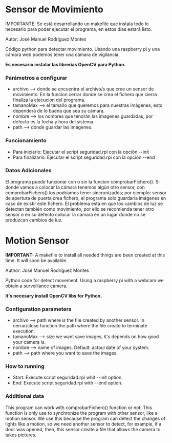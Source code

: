 <h1>Sensor de Movimiento</h1>

IMPORTANTE: Se está desarrollando un makefile que instala todo lo necesario para poder ejecutar el programa, en estos días estará listo.

Autor: José Manuel Rodríguez Montes

Código python para detectar movimiento.
Usando una raspberry pi y una cámara web podemos tener una cámara de vigilancia.

**Es necesario instalar las librerías OpenCV para Python.**

<h3>Parámetros a configurar</h3>

* archivo --> donde se encuentra el archivo/s que cree un sensor de movimiento. En la funcion cerrar donde se crea el fichero que cierra finaliza la ejecucion del programa.
* tamanoMax --> el tamaño que queremos para nuestras imágenes, esto dependerá de lo buena que sea su cámara.
* nombre --> los nombres que tendrán las imagenes guardadas, por defecto es la fecha y hora del sistema.
* path --> donde guardar las imágenes.

<h3>Funcionamiento</h3>

* Para iniciarlo: Ejecutar el script seguridad.rpi con la opción --init
* Para finalizarlo: Ejecutar el script seguridad.rpi con la opción --end


<h3>Datos Adicionales</h3>

El programa puede funcionar con o sin la funcion comprobarFichero(). Si donde vamos a colocar la cámara tenemos algún otro sensor, con comprobarFichero() los podríamos tener sincronizados; por ejemplo: sensor de apertura de puerta crea fichero, el programa solo guardaría imágenes en caso de existir este fichero.
El problema está en que los cambios de luz se detectan también como movimiento, por ello se recomienda tener otro sensor o en su defecto colocar la cámara en un lugar donde no se produzcan cambios de luz.

<h1>Motion Sensor</h1>

**IMPORTANT:** A makefile to install all needed things are been created at this time. It will soon be available.

Author: José Manuel Rodríguez Montes

Python code for detect movement.
Using a raspberry pi with a webcam we obtain a surveillance camera.

**It's necesary install OpenCV libs for Python.**

<h3>Configuration parameters</h3>

* archivo --> path where is the file created by another sensor. In cerrar/close function the path where the file create to terminate execution.
* tamanoMax --> size we want save images, it's depends on how good your camera is.
* nombre --> name of images. Default: actaul date of your system.
* path --> path where you want to save the images.

<h3>How to running</h3>

* Start: Execute script seguridad.rpi whit --init option.
* End: Execute script seguridad.rpi with --end option.

<h3>Additional data</h3>

This program can work with comprobarFichero() function or not. This function is only use to synchronize the program with other sensor, like a motion sensor. We use this because the program can detect the changes of lights like a motion, so we need another sensor to detect, for example, if a door was opened, then, this sensor create a file that allows the camera to takes pictures. 
